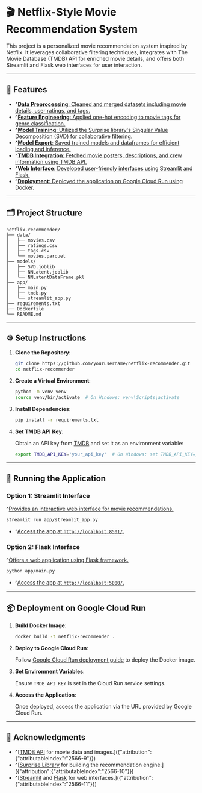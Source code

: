 # 🎬 Netflix-Style Movie Recommendation System

This project is a personalized movie recommendation system inspired by Netflix. It leverages collaborative filtering techniques, integrates with The Movie Database (TMDB) API for enriched movie details, and offers both Streamlit and Flask web interfaces for user interaction.

---

## 📌 Features

- ^[**Data Preprocessing**: Cleaned and merged datasets including movie details, user ratings, and tags.]({"attribution":{"attributableIndex":"460-1"}})
- ^[**Feature Engineering**: Applied one-hot encoding to movie tags for genre classification.]({"attribution":{"attributableIndex":"460-2"}})
- ^[**Model Training**: Utilized the Surprise library's Singular Value Decomposition (SVD) for collaborative filtering.]({"attribution":{"attributableIndex":"460-3"}})
- ^[**Model Export**: Saved trained models and dataframes for efficient loading and inference.]({"attribution":{"attributableIndex":"460-4"}})
- ^[**TMDB Integration**: Fetched movie posters, descriptions, and crew information using TMDB API.]({"attribution":{"attributableIndex":"460-5"}})
- ^[**Web Interface**: Developed user-friendly interfaces using Streamlit and Flask.]({"attribution":{"attributableIndex":"460-6"}})
- ^[**Deployment**: Deployed the application on Google Cloud Run using Docker.]({"attribution":{"attributableIndex":"460-7"}})

---

## 🗂️ Project Structure

```
netflix-recommender/
├── data/
│   ├── movies.csv
│   ├── ratings.csv
│   ├── tags.csv
│   └── movies.parquet
├── models/
│   ├── SVD.joblib
│   ├── NNLatent.joblib
│   └── NNLatentDataFrame.pkl
├── app/
│   ├── main.py
│   ├── tmdb.py
│   └── streamlit_app.py
├── requirements.txt
├── Dockerfile
└── README.md
```



---

## ⚙️ Setup Instructions

1. **Clone the Repository**:

   ```bash
   git clone https://github.com/yourusername/netflix-recommender.git
   cd netflix-recommender
   ```

2. **Create a Virtual Environment**:

   ```bash
   python -m venv venv
   source venv/bin/activate  # On Windows: venv\Scripts\activate
   ```

3. **Install Dependencies**:

   ```bash
   pip install -r requirements.txt
   ```

4. **Set TMDB API Key**:

   Obtain an API key from [TMDB](https://www.themoviedb.org/documentation/api) and set it as an environment variable:

   ```bash
   export TMDB_API_KEY='your_api_key'  # On Windows: set TMDB_API_KEY=your_api_key
   ```

---

## 🚀 Running the Application

### Option 1: Streamlit Interface

^[Provides an interactive web interface for movie recommendations.]({"attribution":{"attributableIndex":"1513-8"}})

```bash
streamlit run app/streamlit_app.py
```

- ^[Access the app at `http://localhost:8501/`.]({"attribution":{"attributableIndex":"2303-0"}})

### Option 2: Flask Interface

^[Offers a web application using Flask framework.]({"attribution":{"attributableIndex":"2401-1"}})

```bash
python app/main.py
```

- ^[Access the app at `http://localhost:5000/`.]({"attribution":{"attributableIndex":"2484-0"}})

---

## 📦 Deployment on Google Cloud Run

1. **Build Docker Image**:

   ```bash
   docker build -t netflix-recommender .
   ```

2. **Deploy to Google Cloud Run**:

   Follow [Google Cloud Run deployment guide](https://cloud.google.com/run/docs/deploying) to deploy the Docker image.

3. **Set Environment Variables**:

   Ensure `TMDB_API_KEY` is set in the Cloud Run service settings.

4. **Access the Application**:

   Once deployed, access the application via the URL provided by Google Cloud Run.

---

## 📝 Acknowledgments

- ^[[TMDB API](https://www.themoviedb.org/documentation/api) for movie data and images.]({"attribution":{"attributableIndex":"2566-9"}})
- ^[[Surprise Library](http://surpriselib.com/) for building the recommendation engine.]({"attribution":{"attributableIndex":"2566-10"}})
- ^[[Streamlit](https://streamlit.io/) and [Flask](https://flask.palletsprojects.com/) for web interfaces.]({"attribution":{"attributableIndex":"2566-11"}})
